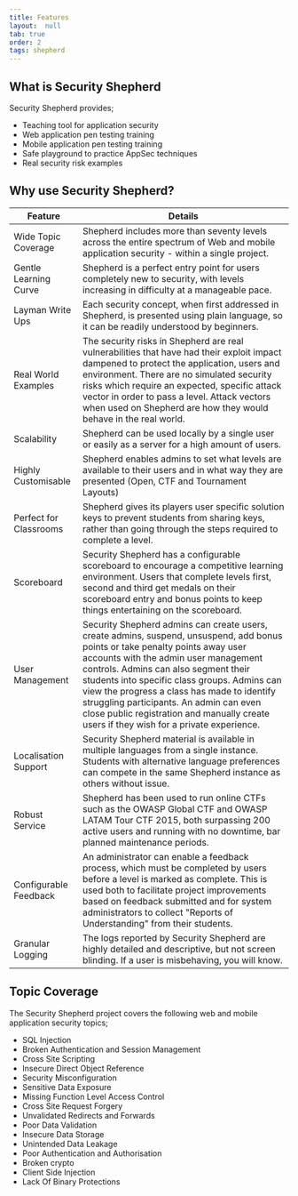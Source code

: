 ```yaml
---
title: Features
layout:  null
tab: true
order: 2
tags: shepherd
---
```


## What is Security Shepherd
Security Shepherd provides;

* Teaching tool for application security
* Web application pen testing training
* Mobile application pen testing training
* Safe playground to practice AppSec techniques
* Real security risk examples

## Why use Security Shepherd?  

| Feature | Details |
| ---  | --- |
| Wide Topic Coverage | Shepherd includes more than seventy levels across the entire spectrum of Web and mobile application security - within a single project. |  
| Gentle Learning Curve | Shepherd is a perfect entry point for users completely new to security, with levels increasing in difficulty at a manageable pace. |  
| Layman Write Ups | Each security concept, when first addressed in Shepherd, is presented using plain language, so it can be readily understood by beginners. |  
| Real World Examples | The security risks in Shepherd are real vulnerabilities that have had their exploit impact dampened to protect the application, users and environment. There are no simulated security risks which require an expected, specific attack vector in order to pass a level. Attack vectors when used on Shepherd are how they would behave in the real world. |  
| Scalability | Shepherd can be used locally by a single user or easily as a server for a high amount of users. |  
| Highly Customisable | Shepherd enables admins to set what levels are available to their users and in what way they are presented (Open, CTF and Tournament Layouts) |  
| Perfect for Classrooms | Shepherd gives its players user specific solution keys to prevent students from sharing keys, rather than going through the steps required to complete a level. |  
| Scoreboard | Security Shepherd has a configurable scoreboard to encourage a competitive learning environment. Users that complete levels first, second and third get medals on their scoreboard entry and bonus points to keep things entertaining on the scoreboard. |  
| User Management | Security Shepherd admins can create users, create admins, suspend, unsuspend, add bonus points or take penalty points away user accounts with the admin user management controls. Admins can also segment their students into specific class groups. Admins can view the progress a class has made to identify struggling participants. An admin can even close public registration and manually create users if they wish for a private experience. |  
| Localisation Support | Security Shepherd material is available in multiple languages from a single instance. Students with alternative language preferences can compete in the same Shepherd instance as others without issue. |  
| Robust Service | Shepherd has been used to run online CTFs such as the OWASP Global CTF and OWASP LATAM Tour CTF 2015, both surpassing 200 active users and running with no downtime, bar planned maintenance periods. |  
| Configurable Feedback | An administrator can enable a feedback process, which must be completed by users before a level is marked as complete. This is used both to facilitate project improvements based on feedback submitted and for system administrators to collect "Reports of Understanding" from their students. |  
| Granular Logging | The logs reported by Security Shepherd are highly detailed and descriptive, but not screen blinding. If a user is misbehaving, you will know. |  

## Topic Coverage

The Security Shepherd project covers the following web and mobile application security topics;  

* SQL Injection
* Broken Authentication and Session Management
* Cross Site Scripting
* Insecure Direct Object Reference
* Security Misconfiguration
* Sensitive Data Exposure
* Missing Function Level Access Control
* Cross Site Request Forgery
* Unvalidated Redirects and Forwards
* Poor Data Validation
* Insecure Data Storage
* Unintended Data Leakage
* Poor Authentication and Authorisation
* Broken crypto
* Client Side Injection
* Lack Of Binary Protections
